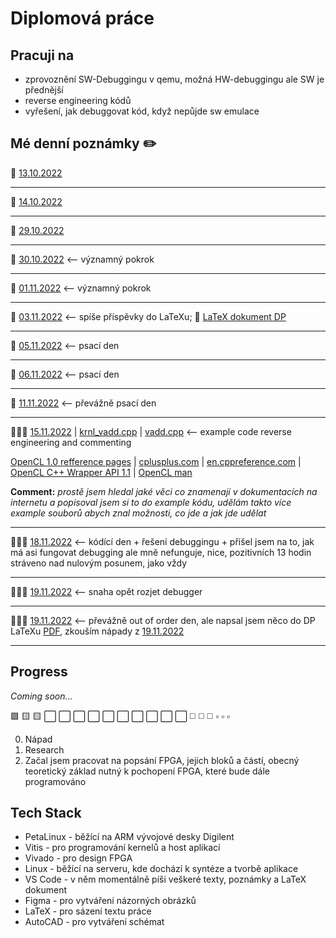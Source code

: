 # Diplomová práce

## Pracuji na

- zprovoznění SW-Debuggingu v qemu, možná HW-debuggingu ale SW je přednější
- reverse engineering kódů
- vyřešení, jak debuggovat kód, když nepůjde sw emulace

## Mé denní poznámky ✏️

🔗 [13.10.2022](notes/20221013.md)

---

🔗 [14.10.2022](notes/20221014.md)

---

🔗 [29.10.2022](notes/20221029.md)

---

🔗 [30.10.2022](notes/20221030.md) <-- významný pokrok

---

🔗 [01.11.2022](notes/20221101.md) <-- významný pokrok

---

🔗 [03.11.2022](notes/20221103.md) <-- spíše příspěvky do LaTeXu; 📄 [LaTeX dokument DP](/tex/dp.pdf)

---

📄 [05.11.2022](/tex/dp.pdf) <-- psací den

---

📄 [06.11.2022](/tex/dp.pdf) <-- psací den

---

📄 [11.11.2022](/tex/dp.pdf) <-- převážně psací den

---

👨🏻‍💻 [15.11.2022](/notes/20221115.md) | [krnl_vadd.cpp](/code/simple_vadd/src/krnl_vadd.cpp) | [vadd.cpp](/code/simple_vadd/src/vadd.cpp) <-- example code reverse engineering and commenting

[OpenCL 1.0 refference pages](https://registry.khronos.org/OpenCL/sdk/1.0/docs/man/xhtml/) | [cplusplus.com](https://cplusplus.com/) | [en.cppreference.com](https://en.cppreference.com/w/) | [OpenCL C++ Wrapper API 1.1](https://kosobucki.pl/cl_doc/annotated.html) | [OpenCL man](https://github.com/OpenCL/man)

**Comment:**
_prostě jsem hledal jaké věci co znamenají v dokumentacích na internetu a popisoval jsem si to do example kódu, udělám takto více example souborů abych znal možnosti, co jde a jak jde udělat_

---

👨🏻‍💻 [18.11.2022](/notes/20221118.md) <-- kódící den + řešení debuggingu + přišel jsem na to, jak má asi fungovat debugging ale mně nefunguje, nice, pozitivních 13 hodin stráveno nad nulovým posunem, jako vždy

---

👨🏻‍💻 [19.11.2022](/notes/20221119.md) <-- snaha opět rozjet debugger

---

👨🏻‍💻 [19.11.2022](/notes/20221120.md) <-- převážně out of order den, ale napsal jsem něco do DP LaTeXu [PDF](/tex/dp.pdf), zkouším nápady z [19.11.2022](/notes/20221119.md)

---

## Progress

_Coming soon..._

🟩 🟨 🟨 ⬜️ ⬜️ ⬜️ ⬜️ ⬜️ ⬜️ ⬜️ ⬜️ ⬜️ ⬜️ ◻️ ◻️ ◻️ ▫️ ▫️ ▫️

0. Nápad
1. Research
2. Začal jsem pracovat na popsání FPGA, jejich bloků a částí, obecný teoretický základ nutný k pochopení FPGA, které bude dále programováno

## Tech Stack

- PetaLinux - běžící na ARM vývojové desky Digilent
- Vitis - pro programování kernelů a host aplikací
- Vivado - pro design FPGA
- Linux - běžící na serveru, kde dochází k syntéze a tvorbě aplikace
- VS Code - v něm momentálně píši veškeré texty, poznámky a LaTeX dokument
- Figma - pro vytváření názorných obrázků
- LaTeX - pro sázení textu práce
- AutoCAD - pro vytváření schémat
